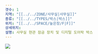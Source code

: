 ```yaml
---
갯수: 1
지역: "[[../../ZONE/사무실|사무실]]"
종류: "[[../../TYPES/박스|박스]]"
위치: "[[../../SPACE/높은장/F|F]]"
상세위치: 
설명: 사무실 현관 잠금 장치 및 디지털 도어락 박스
---
```

![](http://192.168.50.22/images/240607_IMG_0176.jpg)